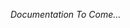 
*Documentation To Come...*

<!-- ## Reference -->

<!-- ::: pyspect.impls.hj_reachability
    options:
        show_root_head: false -->
